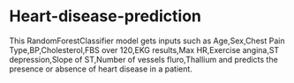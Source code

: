 # Heart-disease-prediction
This RandomForestClassifier model gets inputs such as Age,Sex,Chest Pain Type,BP,Cholesterol,FBS over 120,EKG results,Max HR,Exercise angina,ST depression,Slope of ST,Number of vessels fluro,Thallium and predicts the presence or absence of heart disease in a patient. 
